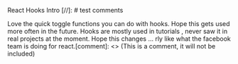 React Hooks Intro [//]: # test comments

Love the quick toggle functions you can do with hooks. Hope this gets used more often in the future. Hooks are mostly used in tutorials , never saw it in real projects at the moment. Hope this changes ... rly like what the facebook team is doing for react.[comment]: <> (This is a comment, it will not be included)
